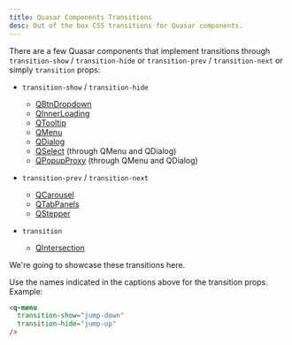 ```yaml
---
title: Quasar Components Transitions
desc: Out of the box CSS transitions for Quasar components.
---
```


There are a few Quasar components that implement transitions through `transition-show` / `transition-hide` or `transition-prev` / `transition-next` or simply `transition` props:

- `transition-show` / `transition-hide`
  - [QBtnDropdown](/vue-components/button-dropdown)
  - [QInnerLoading](/vue-components/inner-loading)
  - [QTooltip](/vue-components/tooltip)
  - [QMenu](/vue-components/menu)
  - [QDialog](/vue-components/dialog)
  - [QSelect](/vue-components/select) (through QMenu and QDialog)
  - [QPopupProxy](/vue-components/popup-proxy) (through QMenu and QDialog)

- `transition-prev` / `transition-next`
  - [QCarousel](/vue-components/carousel)
  - [QTabPanels](/vue-components/tab-panels)
  - [QStepper](/vue-components/stepper)

- `transition`
  - [QIntersection](/vue-components/intersection)

We're going to showcase these transitions here.

<script doc>
import TransitionList from './TransitionList.vue'
</script>

<TransitionList />

Use the names indicated in the captions above for the transition props. Example:

```html
<q-menu
  transition-show="jump-down"
  transition-hide="jump-up"
/>
```
